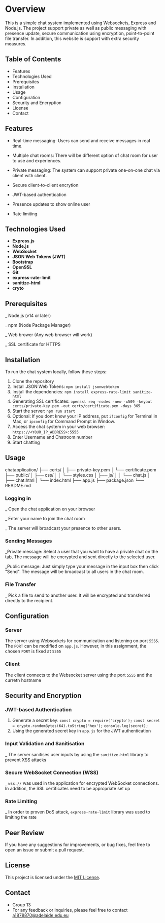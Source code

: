 # Overview

This is a simple chat system implemented using Websockets, Express and Node.js. The project support private as well as public messaging with presence update, secure communication using encryption, point-to-point file transfer. In addition, this website is support with extra security measures.

## Table of Contents

- Features
- Technologies Used
- Prerequisites
- Installation
- Usage
- Configuration
- Security and Encryption
- License
- Contact

## Features
- Real-time messaging: Users can send and receive messages in real time.
  
- Multiple chat rooms: There will be different option of chat room for user to use and experiences.
  
- Private messaging: The system can support private one-on-one chat via client with client.
  
- Secure client-to-client encrytion

- JWT-based authentication

- Presence updates to show online user

- Rate limiting

## Technologies Used
- **Express.js**
- **Node.js**
- **WebSocket**
- **JSON Web Tokens (JWT)**
- **Bootstrap**
- **OpenSSL**
- **Git**
- **express-rate-limit**
- **sanitize-html**
- **cryto**


## Prerequisites

_ Node.js (v14 or later)

_ npm (Node Package Manager)

_ Web brower (Any web browser will work)

_ SSL certificate for HTTPS

## Installation
To run the chat system locally, follow these steps:

1. Clone the repository
2. Install JSON Web Tokens: `npm install jsonwebtoken`
3. Install the dependencies: `npm install express-rate-limit sanitize-html`
4. Generating SSL certificates: `openssl req -nodes -new -x509 -keyout certs/private-key.pem -out certs/certificate.pem -days 365`
5. Start the server: `npm run start`
6. Optional: If you dont know your IP address, put `ifconfig` for Terminal in Mac, or `ipconfig` for Command Prompt in Window.
7. Access the chat system in your web browser: `https://<YOUR_IP_ADDRESS>:5555` 
8. Enter Username and Chatroom number
9. Start chatting

## Usage
chatapplication/
├── certs/
│   ├── private-key.pem
│   └── certificate.pem
├── public/
│   ├── css/
│   │   └── styles.css
│   ├── js/
│   │   └── chat.js
│   ├── chat.html
│   └── index.html
├── app.js
├── package.json
└── README.md

### Logging in

_ Open the chat application on your browser

_ Enter your name to join the chat room

_ The server will broadcast your presence to other users.

### Sending Messages

_Private message: Select a user that you want to have a private chat on the tab, The message will be encrypted and sent directly to the selected user.

_Public message: Just simply type your message in the input box then click "Send". The message will be broadcast to all users in the chat room.

### File Transfer

_ Pick a file to send to another user. It will be encrypted and transferred directly to the recipient.

## Configuration 
### Server
The server using Websockets for communication and listening on port `5555`. The `PORT` can be modified on `app.js`. However, in this assignment, the chosen `PORT` is fixed at `5555`
### Client
The client connects to the Websocket server using the port `5555` and the curretn hostname

## Security and Encryption 
### JWT-based Authentication
1. Generate a secret key:
`const crypto = require('crypto');`
`const secret = crypto.randomBytes(64).toString('hex');`
`console.log(secret); `
2. Using the generated secret key in `app.js` for the JWT authentication
### Input Validation and Sanitisation
_ The server sanitises user inputs by using the `sanitize-html` library to prevent XSS attacks
### Secure WebSocket Connection (WSS)
_ `wss://` was used in the application for encrypted WebSocket connections. In addition, the SSL certificates need to be appropriate set up
### Rate Limiting
_ In order to proven DoS attack, `express-rate-limit` library was used to limiting the rate

## Peer Review
 If you have any suggestions for improvements, or bug fixes, feel free to open an issue or submit a pull request.

## License
This project is licensed under the [MIT License](https://opensource.org/licenses/MIT). 

## Contact
- Group 13 
- For any feedback or inquiries, please feel free to contact a1878870@adelaide.edu.eu

